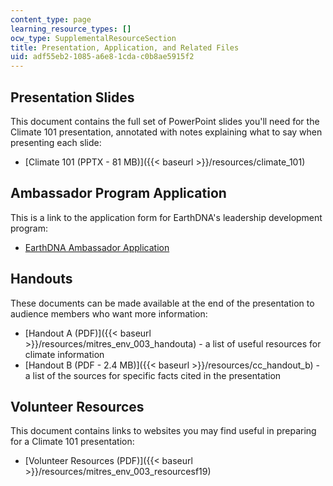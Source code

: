 ```yaml
---
content_type: page
learning_resource_types: []
ocw_type: SupplementalResourceSection
title: Presentation, Application, and Related Files
uid: adf55eb2-1085-a6e8-1cda-c0b8ae5915f2
---
```


Presentation Slides
-------------------

This document contains the full set of PowerPoint slides you'll need for the Climate 101 presentation, annotated with notes explaining what to say when presenting each slide:

*   [Climate 101 (PPTX - 81 MB)]({{< baseurl >}}/resources/climate_101)

Ambassador Program Application
------------------------------

This is a link to the application form for EarthDNA's leadership development program:

*   [EarthDNA Ambassador Application](https://docs.google.com/forms/d/e/1FAIpQLSfduTbn5-XyCu6hpsZzK1E31vgJs8XnpSa8poccsCxKVTxLqw/viewform)

Handouts
--------

These documents can be made available at the end of the presentation to audience members who want more information:

*   [Handout A (PDF)]({{< baseurl >}}/resources/mitres_env_003_handouta) - a list of useful resources for climate information
*   [Handout B (PDF - 2.4 MB)]({{< baseurl >}}/resources/cc_handout_b) - a list of the sources for specific facts cited in the presentation

Volunteer Resources
-------------------

This document contains links to websites you may find useful in preparing for a Climate 101 presentation:

*   [Volunteer Resources (PDF)]({{< baseurl >}}/resources/mitres_env_003_resourcesf19)